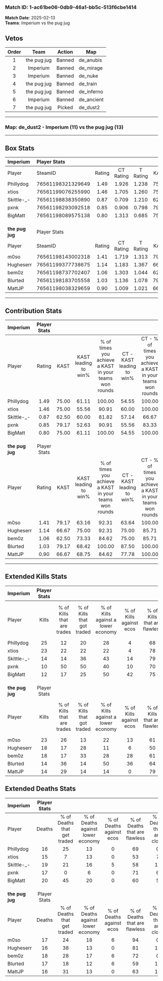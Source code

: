 ### Match ID: 1-ac61be06-0db9-46a1-bb5c-513f6cbe1414  
**Match Date**: 2025-02-13  
**Teams**: Imperium vs the pug jug  

## Vetos  

| Order | Team | Action | Map |
| :---: | :--: | :----: | --- |
| 1 | the pug jug | Banned | de_anubis |
| 2 | Imperium | Banned | de_mirage |
| 3 | Imperium | Banned | de_nuke |
| 4 | the pug jug | Banned | de_train |
| 5 | the pug jug | Banned | de_inferno |
| 6 | Imperium | Banned | de_ancient |
| 7 | the pug jug | Picked | de_dust2 |

---  

### **Map**: de_dust2 - Imperium (11) vs the pug jug (13)  
---  

## Box Stats  

| **Imperium**    | Player Stats      |        |           |          |       |       |       |         |        |      |     |
| :- | :- | :-: | :-: | :-: | :-: | :-: | :-: | :-: | :-: | :-: | :-: |
| Player          | SteamID           | Rating | CT Rating | T Rating | KAST  |  ADR  | Kills | Assists | Deaths | K/D  | HS% |
| Phillydog       | 76561198321329649 |  1.49  |   1.926   |  1.238   | 75.00 | 100.7 |  25   |    4    |   16   | 1.56 | 60  |
| xtios           | 76561199076255990 |  1.46  |   1.705   |  1.260   | 75.00 | 104.8 |  23   |    5    |   15   | 1.53 | 52  |
| Skittle-_-      | 76561198838350890 |  0.87  |   0.709   |  1.210   | 62.50 | 76.0  |  14   |    6    |   19   | 0.74 | 64  |
| pxnk            | 76561198293092518 |  0.85  |   0.906   |  0.798   | 79.17 | 58.8  |  10   |   10    |   17   | 0.59 | 40  |
| BigMatt         | 76561198089575138 |  0.80  |   1.313   |  0.685   | 75.00 | 55.0  |  12   |    6    |   20   | 0.60 | 33  |
|                 |                   |        |           |          |       |       |       |         |        |      |     |
|                 |                   |        |           |          |       |       |       |         |        |      |     |
|                 |                   |        |           |          |       |       |       |         |        |      |     |
| **the pug jug** | Player Stats      |        |           |          |       |       |       |         |        |      |     |
| Player          | SteamID           | Rating | CT Rating | T Rating | KAST  |  ADR  | Kills | Assists | Deaths | K/D  | HS% |
| m0so            | 76561198143002318 |  1.41  |   1.719   |  1.313   | 79.17 | 96.0  |  23   |    4    |   17   | 1.35 | 26  |
| Hugheserr       | 76561199377738675 |  1.14  |   1.183   |  1.367   | 66.67 | 87.4  |  18   |    5    |   16   | 1.13 | 66  |
| bem0z           | 76561198737702407 |  1.06  |   1.303   |  1.044   | 62.50 | 83.5  |  18   |    7    |   18   | 1.00 | 38  |
| Blurted         | 76561198183705558 |  1.03  |   1.136   |  1.078   | 79.17 | 73.8  |  14   |    7    |   17   | 0.82 | 57  |
| MattJP          | 76561198038329659 |  0.90  |   1.009   |  1.021   | 66.67 | 60.6  |  14   |    3    |   16   | 0.88 | 28  |
---  

## Contribution Stats  

| **Imperium**    | Player Stats |       |                      |                                                        |                           |                                                             |                          |                                                            |
| :- | :-: | :-: | :-: | :-: | :-: | :-: | :-: | :-: |
| Player          |    Rating    | KAST  | KAST leading to win% | % of times you achieve a KAST in your teams won rounds | CT - KAST leading to win% | CT - % of times you achieve a KAST in your teams won rounds | T - KAST leading to win% | T - % of times you achieve a KAST in your teams won rounds |
| Phillydog       |     1.49     | 75.00 |        61.11         |                         100.00                         |           54.55           |                           100.00                            |          71.43           |                           100.00                           |
| xtios           |     1.46     | 75.00 |        55.56         |                         90.91                          |           60.00           |                           100.00                            |          50.00           |                           80.00                            |
| Skittle-_-      |     0.87     | 62.50 |        60.00         |                         81.82                          |           57.14           |                            66.67                            |          62.50           |                           100.00                           |
| pxnk            |     0.85     | 79.17 |        52.63         |                         90.91                          |           55.56           |                            83.33                            |          50.00           |                           100.00                           |
| BigMatt         |     0.80     | 75.00 |        61.11         |                         100.00                         |           54.55           |                           100.00                            |          71.43           |                           100.00                           |
|                 |              |       |                      |                                                        |                           |                                                             |                          |                                                            |
|                 |              |       |                      |                                                        |                           |                                                             |                          |                                                            |
|                 |              |       |                      |                                                        |                           |                                                             |                          |                                                            |
| **the pug jug** | Player Stats |       |                      |                                                        |                           |                                                             |                          |                                                            |
| Player          |    Rating    | KAST  | KAST leading to win% | % of times you achieve a KAST in your teams won rounds | CT - KAST leading to win% | CT - % of times you achieve a KAST in your teams won rounds | T - KAST leading to win% | T - % of times you achieve a KAST in your teams won rounds |
| m0so            |     1.41     | 79.17 |        63.16         |                         92.31                          |           63.64           |                           100.00                            |          62.50           |                           83.33                            |
| Hugheserr       |     1.14     | 66.67 |        75.00         |                         92.31                          |           75.00           |                            85.71                            |          75.00           |                           100.00                           |
| bem0z           |     1.06     | 62.50 |        73.33         |                         84.62                          |           75.00           |                            85.71                            |          71.43           |                           83.33                            |
| Blurted         |     1.03     | 79.17 |        68.42         |                         100.00                         |           87.50           |                           100.00                            |          54.55           |                           100.00                           |
| MattJP          |     0.90     | 66.67 |        68.75         |                         84.62                          |           77.78           |                           100.00                            |          57.14           |                           66.67                            |
---  

## Extended Kills Stats  

| **Imperium**    | Player Stats |                            |                            |                                    |                         |                              |                                 |                                       |                    |           |
| :- | :-: | :-: | :-: | :-: | :-: | :-: | :-: | :-: | :-: | :-: |
| Player          |    Kills     | % of Kills that are trades | % of Kills that got traded | % of Kills against a lower economy | % of Kills against ecos | % of Kills that are flawless | % of Kills that are close duels | % of Kills that are assisted by flash | Pistol Round Kills | AWP Kills |
| Phillydog       |      25      |             12             |             20             |                 28                 |            4            |              68              |                8                |                   0                   |         2          |     3     |
| xtios           |      23      |             22             |             22             |                 22                 |            4            |              78              |               13                |                   0                   |         1          |     0     |
| Skittle-_-      |      14      |             14             |             36             |                 43                 |           14            |              79              |                7                |                   7                   |         1          |     0     |
| pxnk            |      10      |             50             |             50             |                 40                 |           10            |              70              |                0                |                   0                   |         1          |     3     |
| BigMatt         |      12      |             17             |             25             |                 50                 |           42            |              75              |                0                |                   8                   |         0          |     0     |
|                 |              |                            |                            |                                    |                         |                              |                                 |                                       |                    |           |
|                 |              |                            |                            |                                    |                         |                              |                                 |                                       |                    |           |
|                 |              |                            |                            |                                    |                         |                              |                                 |                                       |                    |           |
| **the pug jug** | Player Stats |                            |                            |                                    |                         |                              |                                 |                                       |                    |           |
| Player          |    Kills     | % of Kills that are trades | % of Kills that got traded | % of Kills against a lower economy | % of Kills against ecos | % of Kills that are flawless | % of Kills that are close duels | % of Kills that are assisted by flash | Pistol Round Kills | AWP Kills |
| m0so            |      23      |             26             |             13             |                 22                 |           13            |              61              |                4                |                   0                   |         1          |     9     |
| Hugheserr       |      18      |             17             |             28             |                 11                 |            6            |              50              |                6                |                   6                   |         4          |     0     |
| bem0z           |      18      |             17             |             33             |                 28                 |           28            |              61              |                0                |                   0                   |         1          |     0     |
| Blurted         |      14      |             36             |             14             |                 50                 |           36            |              64              |               14                |                   0                   |         1          |     0     |
| MattJP          |      14      |             29             |             14             |                 14                 |            0            |              79              |                7                |                   0                   |         3          |     0     |
## Extended Deaths Stats  

| **Imperium**    | Player Stats |                             |                                   |                          |                               |                            |                           |               |
| :- | :-: | :-: | :-: | :-: | :-: | :-: | :-: | :-: |
| Player          |    Deaths    | % of Deaths that get traded | % of Deaths against lower economy | % of Deaths against ecos | % of Deaths that are flawless | % of Deaths that are close | % of Deaths while blinded | Deaths to AWP |
| Phillydog       |      16      |             25              |                13                 |            0             |              69               |             0              |             0             |       1       |
| xtios           |      15      |              7              |                13                 |            0             |              53               |             7              |             0             |       2       |
| Skittle-_-      |      19      |             21              |                16                 |            5             |              58               |             11             |             5             |       4       |
| pxnk            |      17      |              0              |                 6                 |            0             |              71               |             6              |             0             |       0       |
| BigMatt         |      20      |             45              |                20                 |            0             |              60               |             5              |             0             |       2       |
|                 |              |                             |                                   |                          |                               |                            |                           |               |
|                 |              |                             |                                   |                          |                               |                            |                           |               |
|                 |              |                             |                                   |                          |                               |                            |                           |               |
| **the pug jug** | Player Stats |                             |                                   |                          |                               |                            |                           |               |
| Player          |    Deaths    | % of Deaths that get traded | % of Deaths against lower economy | % of Deaths against ecos | % of Deaths that are flawless | % of Deaths that are close | % of Deaths while blinded | Deaths to AWP |
| m0so            |      17      |             24              |                18                 |            6             |              94               |             0              |             6             |       0       |
| Hugheserr       |      16      |             38              |                13                 |            0             |              81               |             13             |             0             |       3       |
| bem0z           |      18      |             28              |                17                 |            6             |              72               |             0              |             0             |       2       |
| Blurted         |      17      |             18              |                12                 |            6             |              59               |             12             |             6             |       0       |
| MattJP          |      16      |             31              |                13                 |            0             |              63               |             13             |             0             |       1       |
